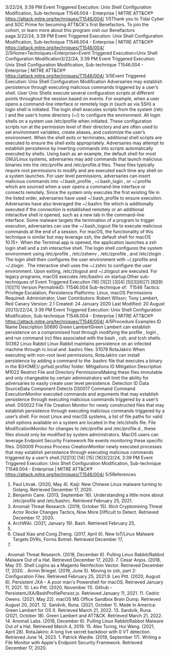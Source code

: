 3/22/24, 3:39 PM Event Triggered Execution: Unix Shell Conﬁguration Modiﬁcation, Sub-technique T1546.004 - Enterprise | MITRE ATT&CK®
https://attack.mitre.org/techniques/T1546/004/ 1/5Thank you to Tidal Cyber and SOC Prime for becoming ATT&CK's ﬁrst Benefactors. To join the cohort, or learn more about this program visit our
Benefactors page.3/22/24, 3:39 PM Event Triggered Execution: Unix Shell Conﬁguration Modiﬁcation, Sub-technique T1546.004 - Enterprise | MITRE ATT&CK®
https://attack.mitre.org/techniques/T1546/004/ 2/5Home>Techniques>Enterprise>Event Triggered Execution>Unix Shell Conﬁguration Modiﬁcation3/22/24, 3:39 PM Event Triggered Execution: Unix Shell Conﬁguration Modiﬁcation, Sub-technique T1546.004 - Enterprise | MITRE ATT&CK®
https://attack.mitre.org/techniques/T1546/004/ 3/5Event Triggered Execution: Unix Shell Conﬁguration
Modiﬁcation
Adversaries may establish persistence through executing malicious commands triggered by a user’s shell. User Unix Shells execute several
conﬁguration scripts at different points throughout the session based on events. For example, when a user opens a command-line interface
or remotely logs in (such as via SSH) a login shell is initiated. The login shell executes scripts from the system (/etc ) and the user’s home
directory (~/) to conﬁgure the environment. All login shells on a system use /etc/proﬁle when initiated. These conﬁguration scripts run at
the permission level of their directory and are often used to set environment variables, create aliases, and customize the user’s environment.
When the shell exits or terminates, additional shell scripts are executed to ensure the shell exits appropriately.
Adversaries may attempt to establish persistence by inserting commands into scripts automatically executed by shells. Using bash as an
example, the default shell for most GNU/Linux systems, adversaries may add commands that launch malicious binaries into the
/etc/profile and /etc/profile.d ﬁles. These ﬁles typically require root permissions to modify and are executed each time any shell
on a system launches. For user level permissions, adversaries can insert malicious commands into ~/.bash\_profile , ~/.bash\_login , or
~/.profile which are sourced when a user opens a command-line interface or connects remotely. Since the system only executes the
ﬁrst existing ﬁle in the listed order, adversaries have used ~/.bash\_profile to ensure execution. Adversaries have also leveraged the
~/.bashrc ﬁle which is additionally executed if the connection is established remotely or an additional interactive shell is opened, such as a
new tab in the command-line interface. Some malware targets the termination of a program to trigger execution, adversaries can use
the ~/.bash\_logout ﬁle to execute malicious commands at the end of a session.
For macOS, the functionality of this technique is similar but may leverage zsh, the default shell for macOS 10.15+. When the Terminal.app is
opened, the application launches a zsh login shell and a zsh interactive shell. The login shell conﬁgures the system environment using
/etc/profile , /etc/zshenv , /etc/zprofile , and /etc/zlogin . The login shell then conﬁgures the user environment with
~/.zprofile and ~/.zlogin . The interactive shell uses the ~/.zshrc to conﬁgure the user environment. Upon exiting, /etc/zlogout and
~/.zlogout are executed. For legacy programs, macOS executes /etc/bashrc on startup.Other sub-techniques of Event Triggered Execution (16)
[1][2]
[3][4]
[5][3][6][7]
[8][9][10][11]
Version PermalinkID: T1546.004
Sub-technique of:  T1546
 
Tactics: Privilege Escalation, Persistence
 
Platforms: Linux, macOS
 
Permissions Required: Administrator, User
Contributors: Robert Wilson; Tony Lambert, Red Canary
Version: 2.1
Created: 24 January 2020
Last Modiﬁed: 20 August 20213/22/24, 3:39 PM Event Triggered Execution: Unix Shell Conﬁguration Modiﬁcation, Sub-technique T1546.004 - Enterprise | MITRE ATT&CK®
https://attack.mitre.org/techniques/T1546/004/ 4/5Procedure Examples
ID Name Description
S0690 Green
LambertGreen Lambert can establish persistence on a compromised host through modifying the profile , login ,
and run command (rc) ﬁles associated with the bash , csh, and tcsh shells. 
S0362 Linux Rabbit Linux Rabbit maintains persistence on an infected machine through rc.local and .bashrc ﬁles. 
S1078 RotaJakiro When executing with non-root level permissions, RotaJakiro can install persistence by adding a command to
the .bashrc ﬁle that executes a binary in the ${HOME}/.gvfsd/.profile/ folder.
Mitigations
ID Mitigation Description
M1022 Restrict File and Directory
PermissionsMaking these ﬁles immutable and only changeable by certain administrators will limit the
ability for adversaries to easily create user level persistence.
Detection
ID Data SourceData Component Detects
DS0017 Command Command
ExecutionMonitor executed commands and arguments that may establish persistence through
executing malicious commands triggered by a user’s shell.
DS0022 File File Creation Monitor for newly constructed ﬁles that may establish persistence through executing
malicious commands triggered by a user’s shell. For most Linux and macOS systems, a list
of ﬁle paths for valid shell options available on a system are located in the /etc/shells ﬁle.
File
ModiﬁcationMonitor for changes to /etc/profile and /etc/profile.d , these ﬁles should only be
modiﬁed by system administrators. MacOS users can leverage Endpoint Security Framework
ﬁle events monitoring these speciﬁc ﬁles.
DS0009 Process Process
CreationMonitor newly executed processes that may establish persistence through executing
malicious commands triggered by a user’s shell.[12][13]
[14]
[15]
[16]3/22/24, 3:39 PM Event Triggered Execution: Unix Shell Conﬁguration Modiﬁcation, Sub-technique T1546.004 - Enterprise | MITRE ATT&CK®
https://attack.mitre.org/techniques/T1546/004/ 5/5References
1. Paul Litvak. (2020, May 4). Kaiji: New Chinese Linux malware
turning to Golang. Retrieved December 17, 2020.
2. Benjamin Cane. (2013, September 16). Understanding a little
more about /etc/proﬁle and /etc/bashrc. Retrieved February
25, 2021.
3. Anomali Threat Research. (2019, October 15). Illicit
Cryptomining Threat Actor Rocke Changes Tactics, Now More
Diﬃcult to Detect. Retrieved December 17, 2020.
4. ArchWiki. (2021, January 19). Bash. Retrieved February 25,
2021.
5. Claud Xiao and Cong Zheng. (2017, April 6). New IoT/Linux
Malware Targets DVRs, Forms Botnet. Retrieved December 17,
2020.
 . Anomali Threat Research. (2018, December 6). Pulling Linux
Rabbit/Rabbot Malware Out of a Hat. Retrieved December 17,
2020.
7. Cesar Anjos. (2018, May 31). Shell Logins as a Magento
Reinfection Vector. Retrieved December 17, 2020.
 . Armin Briegel. (2019, June 5). Moving to zsh, part 2:
Conﬁguration Files. Retrieved February 25, 2021.9. Leo Pitt. (2020, August 6). Persistent JXA - A poor man's
Powershell for macOS. Retrieved January 11, 2021.
10. Leo Pitt. (2020, November 11). Github -
PersistentJXA/BashProﬁlePersist.js. Retrieved January 11,
2021.
11. Cedric Owens. (2021, May 22). macOS MS Oﬃce Sandbox
Brain Dump. Retrieved August 20, 2021.
12. Sandvik, Runa. (2021, October 1). Made In America: Green
Lambert for OS X. Retrieved March 21, 2022.
13. Sandvik, Runa. (2021, October 18). Green Lambert and
ATT&CK. Retrieved March 21, 2022.
14. Anomali Labs. (2018, December 6). Pulling Linux
Rabbit/Rabbot Malware Out of a Hat. Retrieved March 4,
2019.
15. Alex Turing, Hui Wang. (2021, April 28). RotaJakiro: A long live
secret backdoor with 0 VT detection. Retrieved June 14, 2023.
1 . Patrick Wardle. (2019, September 17). Writing a File Monitor
with Apple's Endpoint Security Framework. Retrieved
December 17, 2020.